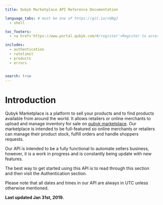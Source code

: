 ```yaml
---
title: Qubyk Marketplace API Reference Documentation

language_tabs: # must be one of https://git.io/vQNgJ
  - shell

toc_footers:
  - <a href='https://www.portal.qubyk.com/#/register'>Register to access API's</a>

includes:
  - authentication
  - ratelimit
  - products
  - errors


search: true
---
```


# Introduction

Qubyk Marketplace is a platform to sell your products and to find products available from around the world. It allows retailers or online merchants to upload and manage inventory for sale on [qubyk marketplace](https://www.qubyk.com). Our marketplace is intended to be full-featured so online merchants or retailers can manage their product stock, fulfill orders and handle shoppers requests.

Our API is intended to be a fully functional to automate sellers business, however, it is a work in progress and is constantly being update with new features.

The best way to get started using this API is to read through this section and then visit the Authentication section. 

Please note that all dates and times in our API are always in UTC unless otherwise mentioned.

**Last updated Jan 31st, 2019.**

